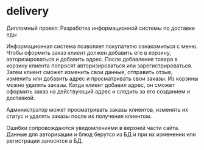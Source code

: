 # delivery
Дипломный проект: Разработка информационной системы по доставке еды

Информационная система позволяет покупателю ознакомиться с меню. Чтобы оформить заказ клиент должен добавить его в корзину, авторизироваться и добавить адрес. 
После добавления товара в корзину клиента попросят авторизироваться или зарегистрироваться. 
Затем клиент сможет изменить свои данные, отправить отзыв, изменить или добавить адрес и просматривать свои заказы.
Из корзины можно удалять заказы.
Когда клиент добавил адрес, он сможет оформить заказ на действующий адрес и следить за его созданием и доставкой.

Администратор может просматривать заказы клиентов, изменять их статус и удалять заказы после их получения клиентом.

Ошибки сопровождаются уведомлениями в верхней части сайта. Данные для авторизации и блюд берутся из БД и при их изменении или регистрации заносятся в БД.


